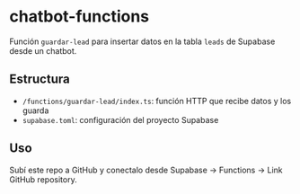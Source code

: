 # chatbot-functions

Función `guardar-lead` para insertar datos en la tabla `leads` de Supabase desde un chatbot.

## Estructura

- `/functions/guardar-lead/index.ts`: función HTTP que recibe datos y los guarda
- `supabase.toml`: configuración del proyecto Supabase

## Uso

Subí este repo a GitHub y conectalo desde Supabase → Functions → Link GitHub repository.